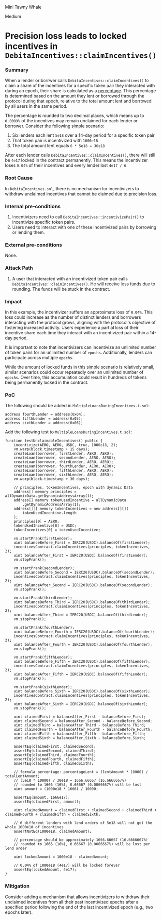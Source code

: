 Mini Tawny Whale

Medium

# Precision loss leads to locked incentives in `DebitaIncentives::claimIncentives()`

### Summary

When a lender or borrwer calls `DebitaIncentives::claimIncentives()` to claim a share of the incentives for a specific token pair they interacted with during an epoch, their share is calculated as a [percentage](https://github.com/sherlock-audit/2024-11-debita-finance-v3/blob/1465ba6884c4cc44f7fc28e51f792db346ab1e33/Debita-V3-Contracts/contracts/DebitaIncentives.sol#L161). This percentage is determined based on the amount they lent or borrowed through the protocol during that epoch, relative to the total amount lent and borrowed by all users in the same period.

The percentage is rounded to two decimal places, which means up to `0.0099%` of the incentives may remain unclaimed for each lender or borrower.  Consider the following simple scenario:

1. Six lenders each lent `5e18` over a 14-day period for a specific token pair
2. That token pair is incentivized with `1000e18`
3. The total amount lent equals `6 * 5e18 = 30e18`

After each lender calls `DebitaIncentives::claimIncentives()`, there will still be `4e17` locked in the contract permanently. This means the incentivizer loses `0.04%` of their incentives and every lender lost `4e17 / 6`.

### Root Cause

In `DebitaIncentives.sol`, there is no mechanism for incentivizers to withdraw unclaimed incentives that cannot be claimed due to precision loss.

### Internal pre-conditions

1. Incentivizers need to call `DebitaIncentives::incentivizePair()` to incentivize specific token pairs.
2. Users need to interact with one of these incentivized pairs by borrowing or lending them.

### External pre-conditions

None.

### Attack Path

1. A user that interacted with an incentivized token pair calls `DebitaIncentives::claimIncentives()`. He will receive less funds due to rounding. The funds will be stuck in the contract.

### Impact

In this example, the incentivizer suffers an approximate loss of `0.04%`. This loss could increase as the number of distinct lenders and borrowers interacting with the protocol grows, aligning with the protocol's objective of fostering increased activity.
Users experience a partial loss of their incentive share each time they interact with an incentivized pair within a 14-day period.

It is important to note that incentivizers can incentivize an unlimited number of token pairs for an unlimited number of `epochs`.
Additionally, lenders can participate across multiple `epochs`.

While the amount of locked funds in this simple scenario is relatively small, similar scenarios could occur repeatedly over an unlimited number of `epochs`. Over time, this accumulation could result in hundreds of tokens being permanently locked in the contract.

### PoC

The following should be added in `MultipleLoansDuringIncentives.t.sol`:

```solidity
address fourthLender = address(0x04);
address fifthLender = address(0x05);
address sixthLender = address(0x06);
```

Add the following test to `MultipleLoansDuringIncentives.t.sol`:

```solidity
function testUnclaimableIncentives() public {
    incentivize(AERO, AERO, USDC, true, 1000e18, 2);
    vm.warp(block.timestamp + 15 days);
    createLoan(borrower, firstLender, AERO, AERO);
    createLoan(borrower, secondLender, AERO, AERO);
    createLoan(borrower, thirdLender, AERO, AERO);
    createLoan(borrower, fourthLender, AERO, AERO);
    createLoan(borrower, fifthLender, AERO, AERO);
    createLoan(borrower, sixthLender, AERO, AERO);
    vm.warp(block.timestamp + 30 days);
        
    // principles, tokenIncentives, epoch with dynamic Data
    address[] memory principles = allDynamicData.getDynamicAddressArray(1);
    address[] memory tokenUsedIncentive = allDynamicData
        .getDynamicAddressArray(1);
    address[][] memory tokenIncentives = new address[][](
        tokenUsedIncentive.length
    );
    principles[0] = AERO;
    tokenUsedIncentive[0] = USDC;
    tokenIncentives[0] = tokenUsedIncentive;

    vm.startPrank(firstLender);
    uint balanceBefore_First = IERC20(USDC).balanceOf(firstLender);
    incentivesContract.claimIncentives(principles, tokenIncentives, 2);
    uint balanceAfter_First = IERC20(USDC).balanceOf(firstLender);
    vm.stopPrank();

    vm.startPrank(secondLender);
    uint balanceBefore_Second = IERC20(USDC).balanceOf(secondLender);
    incentivesContract.claimIncentives(principles, tokenIncentives, 2);
    uint balanceAfter_Second = IERC20(USDC).balanceOf(secondLender);
    vm.stopPrank();

    vm.startPrank(thirdLender);
    uint balanceBefore_Third = IERC20(USDC).balanceOf(thirdLender);
    incentivesContract.claimIncentives(principles, tokenIncentives, 2);
    uint balanceAfter_Third = IERC20(USDC).balanceOf(thirdLender);
    vm.stopPrank();

    vm.startPrank(fourthLender);
    uint balanceBefore_Fourth = IERC20(USDC).balanceOf(fourthLender);
    incentivesContract.claimIncentives(principles, tokenIncentives, 2);
    uint balanceAfter_Fourth = IERC20(USDC).balanceOf(fourthLender);
    vm.stopPrank();

    vm.startPrank(fifthLender);
    uint balanceBefore_Fifth = IERC20(USDC).balanceOf(fifthLender);
    incentivesContract.claimIncentives(principles, tokenIncentives, 2);
    uint balanceAfter_Fifth = IERC20(USDC).balanceOf(fifthLender);
    vm.stopPrank();

    vm.startPrank(sixthLender);
    uint balanceBefore_Sixth = IERC20(USDC).balanceOf(sixthLender);
    incentivesContract.claimIncentives(principles, tokenIncentives, 2);
    uint balanceAfter_Sixth = IERC20(USDC).balanceOf(sixthLender);
    vm.stopPrank();

    uint claimedFirst = balanceAfter_First - balanceBefore_First;
    uint claimedSecond = balanceAfter_Second - balanceBefore_Second;
    uint claimedThird = balanceAfter_Third - balanceBefore_Third;
    uint claimedFourth = balanceAfter_Fourth - balanceBefore_Fourth;
    uint claimedFifth = balanceAfter_Fifth - balanceBefore_Fifth;
    uint claimedSixth = balanceAfter_Sixth - balanceBefore_Sixth;

    assertEq(claimedFirst, claimedSecond);
    assertEq(claimedSecond, claimedThird);
    assertEq(claimedThird, claimedFourth);
    assertEq(claimedFourth, claimedFifth);
    assertEq(claimedFifth, claimedSixth);

    // formula percentage: porcentageLent = (lentAmount * 10000) / totalLentAmount;
    // (5e18 * 10000) / 30e18 = 1666.66667 (16.6666667%)
    // rounded to 1666 (16%), 0.66667 (0.0066667%) will be lost
    uint amount = (1000e18 * 1666) / 10000;

    assertEq(amount, 1666e17);
    assertEq(claimedFirst, amount);
        
    uint claimedAmount = claimedFirst + claimedSecond + claimedThird + claimedFourth + claimedFifth + claimedSixth;

    // 6 different lenders with lend orders of 5e18 will not get the whole 1000e18 of incentives
    assertNotEq(1000e18, claimedAmount);

    // percentage should be approximately 1666.66667 (16.6666667%)
    // rounded to 1666 (16%), 0.66667 (0.0066667%) will be lost per lend order

    uint lockedAmount = 1000e18 - claimedAmount;

    // 0.04% of 1000e18 (4e17) will be locked forever
    assertEq(lockedAmount, 4e17);
}
```

### Mitigation

Consider adding a mechanism that allows incentivizers to withdraw their unclaimed incentives from all their past incentivized epochs after a specified period following the end of the last incentivized epoch (e.g., two epochs later).